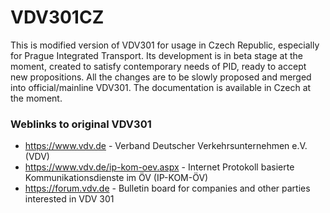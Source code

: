 # VDV301CZ

This is modified version of VDV301 for usage in Czech Republic, especially for Prague Integrated Transport. Its development is in beta stage at the moment, created to satisfy contemporary needs of PID, ready to accept new propositions.
All the changes are to be slowly proposed and merged into official/mainline VDV301.
The documentation is available in Czech at the moment.



### Weblinks to original VDV301

* https://www.vdv.de - Verband Deutscher Verkehrsunternehmen e.V. (VDV)
* https://www.vdv.de/ip-kom-oev.aspx - Internet Protokoll basierte Kommunikationsdienste im ÖV (IP-KOM-ÖV)
* https://forum.vdv.de - Bulletin board for companies and other parties interested in VDV 301
